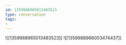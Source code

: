 ```yaml
---
id: 1359988965013483523
type: conversation
tags:
- 
---
```

![[1359988965013483523]]
![[1359988966003474437]]

